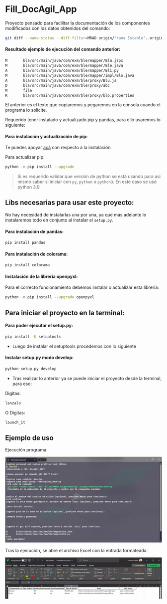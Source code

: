 # Fill_DocAgil_App
<p>Proyecto pensado para facilitar la documentación de los componentes modificados con los datos obtenidos del comando:</p>

```bash
git diff --name-status --diff-filter=MRAD origin/"rama Estable"..origin/"rama modificada"
```
#### Resultado ejemplo de ejecución del comando anterior:

```text
M       bla/src/main/java/com/exm/ble/mapper/Bla.jspx
M       bla/src/main/java/com/exm/ble/mapper/Ble.java
A       bla/src/main/java/com/exm/ble/mapper/Bli.py
M       bla/src/main/java/com/exm/ble/mapper/impl/Blo.java
A       bla/src/main/java/com/exm/ble/proxy/Blu.js
D       bla/src/main/java/com/exm/ble/proxy/abc
M       file
R       bla/src/main/java/com/exm/ble/proxy/blo.properties
```
<p>El anterior es el texto que copiaremos y pegaremos en la consola cuando el programa lo solicite.</p>
<p>Requerido tener instalado y actualizado pip y pandas, para ello usaremos lo siguiente:</p>
 
#### Para instalación y actualización de pip:

Te puedes apoyar [acá](https://phoenixnap.com/kb/install-pip-windows) con respecto a la instalación.

Para actualizar pip:
```bash
python -m pip install --upgrade  
```
> Si es requerido validar que versión de python se está usando para asi mismo saber si iniciar con `py`,
> `python` o `python3`. En este caso se usó python 3.9

## Libs necesarias para usar este proyecto: 
No hay necesidad de instalarlas una por una, ya que más adelante lo instalaremos todo en conjunto al instalar el `setup.py`.

#### Para instalación de pandas:
```bash
pip install pandas    
```

#### Para instalación de colorama:
```bash
pip install colorama
```

#### Instalación de la librería openpyxl:
<p>Para el correcto funcionamiento debemos instalar o actualizar esta librería:</p>

```bash
python -m pip install --upgrade openpyxl
```

## Para iniciar el proyecto en la terminal:

#### Para poder ejecutar el setup.py:
```bash
pip install -U setuptools
```
- Luego de instalar el setuptools procedemos con lo siguiente

#### Instalar setup.py modo develop:
```bash
python setup.py develop
```
- Tras realizar lo anterior ya se puede iniciar el proyecto desde la terminal, para eso:

Digitas:
```bash
lanzalo
```

O Digitas:
```bash
launch_it
```

## Ejemplo de uso

Ejecución programa:

![terminal_test.png](resources%2Fimg%2Fterminal_test.png)

Tras la ejecución, se abre el archivo Excel con la entrada formateada:

![excel_test.png](resources%2Fimg%2Fexcel_test.png)